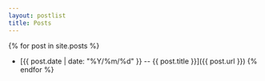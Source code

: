 ```yaml
---
layout: postlist
title: Posts
---
```

{% for post in site.posts %}
- [{{ post.date | date: "%Y/%m/%d" }} -- {{ post.title }}]({{ post.url }})
{% endfor %}
